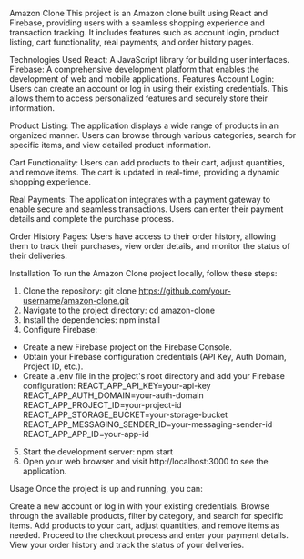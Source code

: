 Amazon Clone
This project is an Amazon clone built using React and Firebase, providing users with a seamless shopping experience and transaction tracking. It includes features such as account login, product listing, cart functionality, real payments, and order history pages.

Technologies Used
React: A JavaScript library for building user interfaces.
Firebase: A comprehensive development platform that enables the development of web and mobile applications.
Features
Account Login: Users can create an account or log in using their existing credentials. This allows them to access personalized features and securely store their information.

Product Listing: The application displays a wide range of products in an organized manner. Users can browse through various categories, search for specific items, and view detailed product information.

Cart Functionality: Users can add products to their cart, adjust quantities, and remove items. The cart is updated in real-time, providing a dynamic shopping experience.

Real Payments: The application integrates with a payment gateway to enable secure and seamless transactions. Users can enter their payment details and complete the purchase process.

Order History Pages: Users have access to their order history, allowing them to track their purchases, view order details, and monitor the status of their deliveries.

Installation
To run the Amazon Clone project locally, follow these steps:
1) Clone the repository: git clone https://github.com/your-username/amazon-clone.git
2) Navigate to the project directory: cd amazon-clone
3) Install the dependencies: npm install
4) Configure Firebase:
 - Create a new Firebase project on the Firebase Console.
 - Obtain your Firebase configuration credentials (API Key, Auth Domain, Project ID, etc.).
 - Create a .env file in the project's root directory and add your Firebase configuration:
      REACT_APP_API_KEY=your-api-key
      REACT_APP_AUTH_DOMAIN=your-auth-domain
      REACT_APP_PROJECT_ID=your-project-id
      REACT_APP_STORAGE_BUCKET=your-storage-bucket
      REACT_APP_MESSAGING_SENDER_ID=your-messaging-sender-id
      REACT_APP_APP_ID=your-app-id
5) Start the development server: npm start
6) Open your web browser and visit http://localhost:3000 to see the application.

Usage
Once the project is up and running, you can:

Create a new account or log in with your existing credentials.
Browse through the available products, filter by category, and search for specific items.
Add products to your cart, adjust quantities, and remove items as needed.
Proceed to the checkout process and enter your payment details.
View your order history and track the status of your deliveries.
